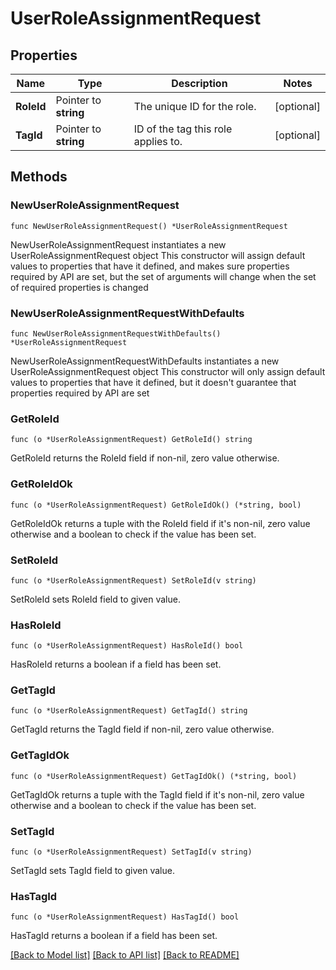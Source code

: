 # UserRoleAssignmentRequest

## Properties

Name | Type | Description | Notes
------------ | ------------- | ------------- | -------------
**RoleId** | Pointer to **string** | The unique ID for the role. | [optional] 
**TagId** | Pointer to **string** | ID of the tag this role applies to. | [optional] 

## Methods

### NewUserRoleAssignmentRequest

`func NewUserRoleAssignmentRequest() *UserRoleAssignmentRequest`

NewUserRoleAssignmentRequest instantiates a new UserRoleAssignmentRequest object
This constructor will assign default values to properties that have it defined,
and makes sure properties required by API are set, but the set of arguments
will change when the set of required properties is changed

### NewUserRoleAssignmentRequestWithDefaults

`func NewUserRoleAssignmentRequestWithDefaults() *UserRoleAssignmentRequest`

NewUserRoleAssignmentRequestWithDefaults instantiates a new UserRoleAssignmentRequest object
This constructor will only assign default values to properties that have it defined,
but it doesn't guarantee that properties required by API are set

### GetRoleId

`func (o *UserRoleAssignmentRequest) GetRoleId() string`

GetRoleId returns the RoleId field if non-nil, zero value otherwise.

### GetRoleIdOk

`func (o *UserRoleAssignmentRequest) GetRoleIdOk() (*string, bool)`

GetRoleIdOk returns a tuple with the RoleId field if it's non-nil, zero value otherwise
and a boolean to check if the value has been set.

### SetRoleId

`func (o *UserRoleAssignmentRequest) SetRoleId(v string)`

SetRoleId sets RoleId field to given value.

### HasRoleId

`func (o *UserRoleAssignmentRequest) HasRoleId() bool`

HasRoleId returns a boolean if a field has been set.

### GetTagId

`func (o *UserRoleAssignmentRequest) GetTagId() string`

GetTagId returns the TagId field if non-nil, zero value otherwise.

### GetTagIdOk

`func (o *UserRoleAssignmentRequest) GetTagIdOk() (*string, bool)`

GetTagIdOk returns a tuple with the TagId field if it's non-nil, zero value otherwise
and a boolean to check if the value has been set.

### SetTagId

`func (o *UserRoleAssignmentRequest) SetTagId(v string)`

SetTagId sets TagId field to given value.

### HasTagId

`func (o *UserRoleAssignmentRequest) HasTagId() bool`

HasTagId returns a boolean if a field has been set.


[[Back to Model list]](../README.md#documentation-for-models) [[Back to API list]](../README.md#documentation-for-api-endpoints) [[Back to README]](../README.md)


